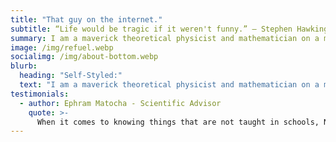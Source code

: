 ```yaml
---
title: "That guy on the internet."
subtitle: “Life would be tragic if it weren't funny.” ― Stephen Hawking
summary: I am a maverick theoretical physicist and mathematician on a mission to make the world a better and more diverse place through improved education and opportunities.
image: /img/refuel.webp
socialimg: /img/about-bottom.webp
blurb:
  heading: "Self-Styled:"
  text: "I am a maverick theoretical physicist and mathematician on a mission to make the world a better and more diverse place through improved education and opportunities. I have worked on many projects and have established a reputation as a science writer and educator through both traditional and contemporary methods. But, that's what I think - don't just take it from me, you must hear the opinions and testimonials of others to form a full opinion of any topic."
testimonials:
  - author: Ephram Matocha - Scientific Advisor
    quote: >-
      When it comes to knowing things that are not taught in schools, Neo definitely knows about them. From the standard model to Hawking Radiation he knows it. He's a naturally skilled teacher who has helped me with my academic studies. This human being is a generational talent and has a hard working mindset that most people my age lack.
---
```

